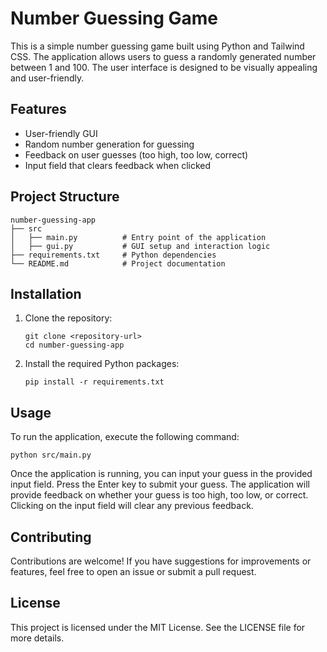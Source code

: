 # Number Guessing Game

This is a simple number guessing game built using Python and Tailwind CSS. The application allows users to guess a randomly generated number between 1 and 100. The user interface is designed to be visually appealing and user-friendly.

## Features

- User-friendly GUI
- Random number generation for guessing
- Feedback on user guesses (too high, too low, correct)
- Input field that clears feedback when clicked

## Project Structure

```
number-guessing-app
├── src
│   ├── main.py          # Entry point of the application
│   ├── gui.py           # GUI setup and interaction logic
├── requirements.txt     # Python dependencies
└── README.md            # Project documentation
```

## Installation

1. Clone the repository:
   ```
   git clone <repository-url>
   cd number-guessing-app
   ```

2. Install the required Python packages:
   ```
   pip install -r requirements.txt
   ```

## Usage

To run the application, execute the following command:
```
python src/main.py
```

Once the application is running, you can input your guess in the provided input field. Press the Enter key to submit your guess. The application will provide feedback on whether your guess is too high, too low, or correct. Clicking on the input field will clear any previous feedback.

## Contributing

Contributions are welcome! If you have suggestions for improvements or features, feel free to open an issue or submit a pull request.

## License

This project is licensed under the MIT License. See the LICENSE file for more details.